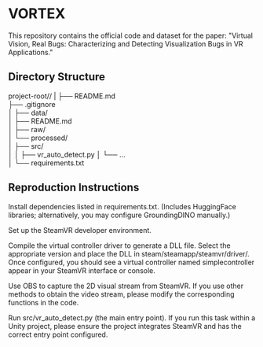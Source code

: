 # VORTEX
This repository contains the official code and dataset for the paper:
"Virtual Vision, Real Bugs: Characterizing and Detecting Visualization Bugs in VR Applications."

## Directory Structure

project-root//
|
├── README.md                              
├── .gitignore    
│
├── data/                   
│   ├── README.md           
│   ├── raw/             
│   └── processed/         
│
├── src/                   
│ 
│   ├── vr_auto_detect.py
│   └── ...            
│
└── requirements.txt    

## Reproduction Instructions
Install dependencies listed in requirements.txt. (Includes HuggingFace libraries; alternatively, you may configure GroundingDINO manually.)

Set up the SteamVR developer environment.

Compile the virtual controller driver to generate a DLL file. Select the appropriate version and place the DLL in steam/steamapp/steamvr/driver/. Once configured, you should see a virtual controller named simplecontroller appear in your SteamVR interface or console.

Use OBS to capture the 2D visual stream from SteamVR. If you use other methods to obtain the video stream, please modify the corresponding functions in the code.

Run src/vr_auto_detect.py (the main entry point). If you run this task within a Unity project, please ensure the project integrates SteamVR and has the correct entry point configured.

  



